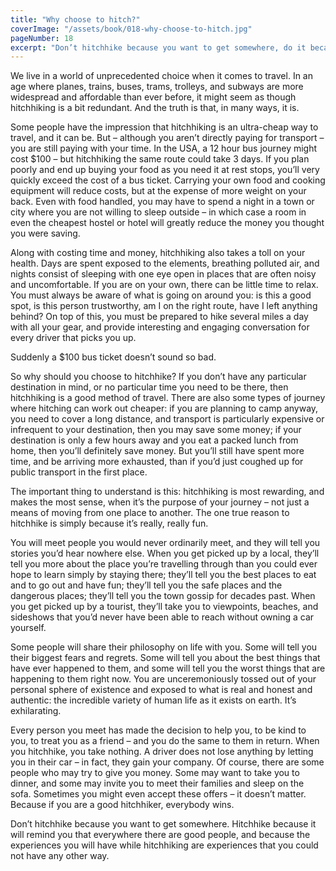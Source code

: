 ```yaml
---
title: "Why choose to hitch?"
coverImage: "/assets/book/018-why-choose-to-hitch.jpg"
pageNumber: 18
excerpt: "Don’t hitchhike because you want to get somewhere, do it because it will remind you that everywhere there are good people."
---
```


We live in a world of unprecedented choice when it comes to travel. In an age where planes, trains, buses, trams, trolleys, and subways are more widespread and affordable than ever before, it might seem as though hitchhiking is a bit redundant. And the truth is that, in many ways, it is.

Some people have the impression that hitchhiking is an ultra-cheap way to travel, and it can be. But – although you aren’t directly paying for transport – you are still paying with your time. In the USA, a 12 hour bus journey might cost $100 – but hitchhiking the same route could take 3 days. If you plan poorly and end up buying your food as you need it at rest stops, you’ll very quickly exceed the cost of a bus ticket. Carrying your own food and cooking equipment will reduce costs, but at the expense of more weight on your back. Even with food handled, you may have to spend a night in a town or city where you are not willing to sleep outside – in which case a room in even the cheapest hostel or hotel will greatly reduce the money you thought you were saving.

Along with costing time and money, hitchhiking also takes a toll on your health. Days are spent exposed to the elements, breathing polluted air, and nights consist of sleeping with one eye open in places that are often noisy and uncomfortable. If you are on your own, there can be little time to relax. You must always be aware of what is going on around you: is this a good spot, is this person trustworthy, am I on the right route, have I left anything behind? On top of this, you must be prepared to hike several miles a day with all your gear, and provide interesting and engaging conversation for every driver that picks you up.

Suddenly a $100 bus ticket doesn’t sound so bad.

So why should you choose to hitchhike? If you don’t have any particular destination in mind, or no particular time you need to be there, then hitchhiking is a good method of travel. There are also some types of journey where hitching can work out cheaper: if you are planning to camp anyway, you need to cover a long distance, and transport is particularly expensive or infrequent to your destination, then you may save some money; if your destination is only a few hours away and you eat a packed lunch from home, then you’ll definitely save money. But you’ll still have spent more time, and be arriving more exhausted, than if you’d just coughed up for public transport in the first place.

The important thing to understand is this: hitchhiking is most rewarding, and makes the most sense, when it’s the purpose of your journey – not just a means of moving from one place to another. The one true reason to hitchhike is simply because it’s really, really fun.

You will meet people you would never ordinarily meet, and they will tell you stories you’d hear nowhere else. When you get picked up by a local, they’ll tell you more about the place you’re travelling through than you could ever hope to learn simply by staying there; they’ll tell you the best places to eat and to go out and have fun; they’ll tell you the safe places and the dangerous places; they’ll tell you the town gossip for decades past. When you get picked up by a tourist, they’ll take you to viewpoints, beaches, and sideshows that you’d never have been able to reach without owning a car yourself.

Some people will share their philosophy on life with you. Some will tell you their biggest fears and regrets. Some will tell you about the best things that have ever happened to them, and some will tell you the worst things that are happening to them right now. You are unceremoniously tossed out of your personal sphere of existence and exposed to what is real and honest and authentic: the incredible variety of human life as it exists on earth. It’s exhilarating.

Every person you meet has made the decision to help you, to be kind to you, to treat you as a friend – and you do the same to them in return. When you hitchhike, you take nothing. A driver does not lose anything by letting you in their car – in fact, they gain your company. Of course, there are some people who may try to give you money. Some may want to take you to dinner, and some may invite you to meet their families and sleep on the sofa. Sometimes you might even accept these offers – it doesn’t matter. Because if you are a good hitchhiker, everybody wins.

Don’t hitchhike because you want to get somewhere. Hitchhike because it will remind you that everywhere there are good people, and because the experiences you will have while hitchhiking are experiences that you could not have any other way.
